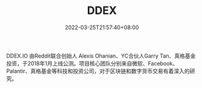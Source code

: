 ﻿---
weight: 
title: "DDEX"
description: "DDEX.IO 由Reddit联合创始人 Alexis Ohanian、YC合伙人Garry Tan、真格基金投资，于2018年1月上线公测。"
date: 2022-03-25T21:57:40+08:00
lastmod: 2022-03-25T16:45:40+08:00
draft: false
authors: ["Metabd"]
featuredImage: "ddex.webp"
link: ""
tags: ["交易所","DDEX"]
categories: ["navigation"]
navigation: ["交易所"]
lightgallery: true
toc: true
pinned: false
recommend: false
recommend1: false
---
DDEX.IO 由Reddit联合创始人 Alexis Ohanian、YC合伙人Garry Tan、真格基金投资，于2018年1月上线公测。项目核心团队分别来自微软、Facebook、Palantir、真格基金等科技和投资公司，对于区块链和数字货币交易有着深入的研究。
